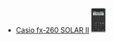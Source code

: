 - [Casio fx-260 SOLAR II](/calculators/Casio_fx-260_SOLAR_II/page.md) <img src="/calculators/Casio_fx-260_SOLAR_II/render.jpg" height="50">
